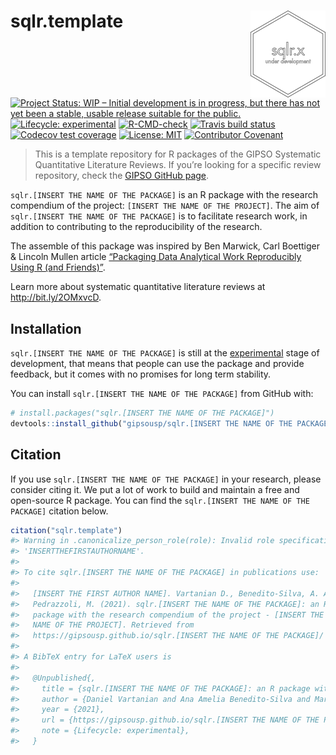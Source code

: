 
<!-- README.md is generated from README.Rmd. Please edit that file -->

# sqlr.template <a href='https://gipsousp.github.io/sqlr.template'><img src='man/figures/logo.png' align="right" height="139" /></a>

<!-- badges: start -->

[![Project Status: WIP – Initial development is in progress, but there
has not yet been a stable, usable release suitable for the
public.](https://www.repostatus.org/badges/latest/wip.svg)](https://www.repostatus.org/#wip)
[![Lifecycle:
experimental](https://img.shields.io/badge/lifecycle-experimental-orange.svg)](https://lifecycle.r-lib.org/articles/stages.html#experimental)
[![R-CMD-check](https://github.com/gipsousp/sqlr.template/workflows/R-CMD-check/badge.svg)](https://github.com/gipsousp/sqlr.template/actions)
[![Travis build
status](https://travis-ci.com/gipsousp/sqlr.template.svg?branch=main)](https://travis-ci.com/gipsousp/sqlr.template)
[![Codecov test
coverage](https://codecov.io/gh/gipsousp/sqlr.template/branch/main/graph/badge.svg)](https://codecov.io/gh/gipsousp/sqlr.template?branch=main)
[![License:
MIT](https://img.shields.io/badge/license-MIT-green)](https://choosealicense.com/licenses/mit/)
[![Contributor
Covenant](https://img.shields.io/badge/Contributor%20Covenant-v2.0%20adopted-ff69b4.svg)](https://gipsousp.github.io/mctq/CODE_OF_CONDUCT.html)
<!-- badges: end -->

> This is a template repository for R packages of the GIPSO Systematic
> Quantitative Literature Reviews. If you’re looking for a specific
> review repository, check the [GIPSO GitHub
> page](https://github.com/gipsousp).

`sqlr.[INSERT THE NAME OF THE PACKAGE]` is an R package with the
research compendium of the project: `[INSERT THE NAME OF THE PROJECT]`.
The aim of `sqlr.[INSERT THE NAME OF THE PACKAGE]` is to facilitate
research work, in addition to contributing to the reproducibility of the
research.

The assemble of this package was inspired by Ben Marwick, Carl Boettiger
& Lincoln Mullen article [“Packaging Data Analytical Work Reproducibly
Using R (and Friends)”](https://doi.org/10.1080/00031305.2017.1375986).

Learn more about systematic quantitative literature reviews at
<http://bit.ly/2OMxvcD>.

## Installation

`sqlr.[INSERT THE NAME OF THE PACKAGE]` is still at the
[experimental](https://lifecycle.r-lib.org/articles/stages.html#experimental)
stage of development, that means that people can use the package and
provide feedback, but it comes with no promises for long term stability.

You can install `sqlr.[INSERT THE NAME OF THE PACKAGE]` from GitHub
with:

``` r
# install.packages("sqlr.[INSERT THE NAME OF THE PACKAGE]")
devtools::install_github("gipsousp/sqlr.[INSERT THE NAME OF THE PACKAGE]", dependencies = TRUE)
```

## Citation

If you use `sqlr.[INSERT THE NAME OF THE PACKAGE]` in your research,
please consider citing it. We put a lot of work to build and maintain a
free and open-source R package. You can find the
`sqlr.[INSERT THE NAME OF THE PACKAGE]` citation below.

``` r
citation("sqlr.template")
#> Warning in .canonicalize_person_role(role): Invalid role specification:
#> 'INSERTTHEFIRSTAUTHORNAME'.
#> 
#> To cite sqlr.[INSERT THE NAME OF THE PACKAGE] in publications use:
#> 
#>   [INSERT THE FIRST AUTHOR NAME]. Vartanian D., Benedito-Silva, A. A.,
#>   Pedrazzoli, M. (2021). sqlr.[INSERT THE NAME OF THE PACKAGE]: an R
#>   package with the research compendium of the project - [INSERT THE
#>   NAME OF THE PROJECT]. Retrieved from
#>   https://gipsousp.github.io/sqlr.[INSERT THE NAME OF THE PACKAGE]/ .
#> 
#> A BibTeX entry for LaTeX users is
#> 
#>   @Unpublished{,
#>     title = {sqlr.[INSERT THE NAME OF THE PACKAGE]: an R package with the research compendium of the project - [INSERT THE NAME OF THE PROJECT]},
#>     author = {Daniel Vartanian and Ana Amelia Benedito-Silva and Mario Pedrazzoli},
#>     year = {2021},
#>     url = {https://gipsousp.github.io/sqlr.[INSERT THE NAME OF THE PACKAGE]/},
#>     note = {Lifecycle: experimental},
#>   }
```
